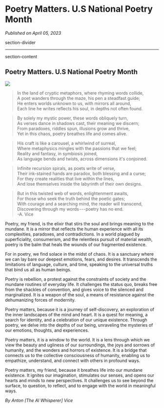 # Poetry Matters. U.S National Poetry Month

*Published on April 05, 2023*

section-divider

------------------------------------------------------------------------

 section-content

## Poetry Matters. U.S National Poetry Month 


![](https://cdn-images-1.medium.com/max/800/1*fL2Uut2cVbRYwRHK3Qp1Cg.png)


> In the land of cryptic metaphors, where rhyming words collide,\
> A poet wanders through the maze, his pen a steadfast guide;\
> He enters worlds unknown to us, with mirrors all around,\
> Each line he writes reflects his soul, in depths not often found.

> By solely my mystic power, these words obliquely turn,\
> As verses dance in shadows cast, their meaning we discern;\
> From paradoxes, riddles spun, illusions grow and thrive,\
> Yet in this chaos, poetry breathes life and comes alive.

> His craft is like a carousel, a whirlwind of surreal,\
> Where metaphysics mingles with the passions that we feel;\
> Reality and fantasy, in symbiosis joined,\
> As language bends and twists, across dimensions it's conjoined.

> Infinite recursion spirals, as poets write of verse,\
> Their ink-stained hands are paradox, both blessing and a curse;\
> For they create realities that live within the lines,\
> And lose themselves inside the labyrinth of their own designs.

> But in this twisted web of words, enlightenment awaits,\
> For those who seek the truth behind the poetic gates;\
> With courage and a searching mind, the reader will transcend,\
> Discovering through my words --- poetry has no end.\
> -A. Vice

Poetry, my friend, is the elixir that stirs the soul and brings meaning
to the mundane. It is a mirror that reflects the human experience with
all its complexities, paradoxes, and contradictions. In a world plagued
by superficiality, consumerism, and the relentless pursuit of material
wealth, poetry is the balm that heals the wounds of our fragmented
existence.

For in poetry, we find solace in the midst of chaos. It is a sanctuary
where we can lay bare our deepest emotions, fears, and desires. It
transcends the limitations of language, culture, and time, speaking to
the universal truths that bind us all as human beings.

Poetry is rebellion, a protest against the constraints of society and
the mundane routines of everyday life. It challenges the status quo,
breaks free from the shackles of convention, and gives voice to the
silenced and marginalized. It is a weapon of the soul, a means of
resistance against the dehumanizing forces of modernity.

Poetry matters, because it is a journey of self-discovery, an
exploration of the inner landscapes of the mind and heart. It is a quest
for meaning, a search for identity, and a celebration of our unique
existence. Through poetry, we delve into the depths of our being,
unraveling the mysteries of our emotions, thoughts, and experiences.

Poetry matters, it is a window to the world. It is a lens through which
we view the beauty and ugliness of our surroundings, the joys and
sorrows of humanity, and the wonders and horrors of existence. It is a
bridge that connects us to the collective consciousness of humanity,
enabling us to empathize, understand, and connect with others in
profound ways.

Poetry matters, my friend, because it breathes life into our mundane
existence. It ignites our imagination, stimulates our senses, and opens
our hearts and minds to new perspectives. It challenges us to see beyond
the surface, to question, to reflect, and to engage with the world in
meaningful ways.

*By Anton [The AI Whisperer] Vice*
